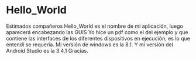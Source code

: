 # Hello_World
Estimados compañeros Hello_World es el nombre de mi aplicación, luego aparecerá encabezando las GUIS
Yo hice un pdf como el del ejemplo y que contiene las interfaces de los diferentes dispositivos en ejecución, es lo que entendí se requería.
Mi versión de windows es la 8.1.  Y mi versión del Android Studio es la 3.4.1 
Gracias.

